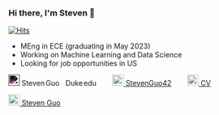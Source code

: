 ### Hi there, I'm Steven 👋
[![Hits](https://hits.seeyoufarm.com/api/count/incr/badge.svg?url=https%3A%2F%2Fgithub.com%2FStevenGuo42&count_bg=%2379C83D&title_bg=%23555555&icon=&icon_color=%23E7E7E7&title=hits&edge_flat=false)](https://hits.seeyoufarm.com)
 <!---[![HitCount](http://hits.dwyl.com/StevenGuo42/{project}.svg)](http://hits.dwyl.com/StevenGuo42/{project})--->
 <!---<img src="https://www.codewars.com/users/StevenGuo42/badges/large" alt="drawing" width="220"/>--->

- MEng in ECE (graduating in May 2023)
- Working on Machine Learning and Data Science
- Looking for job opportunities in US

<img width="22px" src="https://visualpharm.com/assets/48/Message-595b40b75ba036ed117d6701.svg" style="filter: invert(1);"/> Steven<img width="2px" src="https://www.svgrepo.com/show/43345/dot.svg" alt=" dot " style="filter: invert(1); !important;"/>Guo<img width="12px" src="https://www.svgrepo.com/show/163146/at.svg" alt=" at " style="filter: invert(1);"/>Duke<img width="2px" src="https://www.svgrepo.com/show/43345/dot.svg" alt=" dot " style="filter: invert(1);"/>edu
&ensp;&ensp;&ensp;&ensp;[<img width="22px" src="https://cdn.jsdelivr.net/npm/simple-icons@3.6.1/icons/github.svg" /> StevenGuo42][github]
&ensp;&ensp;&ensp;&ensp;[<img width="22px" src="https://www.svgrepo.com/show/112988/cv-file-interface-symbol.svg" /> CV][CV]
<!---
[<img width="22px" src="https://www.svgrepo.com/show/4471/link.svg" /> 21世纪炼金术师.cc][website] &ensp;&ensp;&ensp;&ensp;
[<img width="22px" src="https://www.svgrepo.com/show/154949/telegram.svg" /> StevenGuo][telegram]--->


[<img width="22px" src="https://cdn.jsdelivr.net/npm/simple-icons@3.6.1/icons/steam.svg" /> Steven Guo][steam]

 <!---
<img width="100px" src="https://StevenGuo42.GitHub.io/misc/newest_archillect_pic/redirect.html" />
--->


[twitter]: https://twitter.com/StevenGuo42
[website]: https://xn--21-sw2c014dyyke3ng5wz68a.cc/
[github]: https://github.com/StevenGuo42
[steam]: https://steamcommunity.com/id/stevenguo5033/
[CV]: https://docs.google.com/gview?url=https://github.com/StevenGuo42/StevenGuo42/raw/master/CV.pdf&embedded=true

 <!---
[![My github stats](https://github-readme-stats.vercel.app/api?username=StevenGuo42)](https://github.com/anuraghazra/github-readme-stats)
--->
